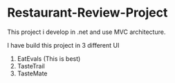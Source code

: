 # Restaurant-Review-Project

This project i develop in .net and use MVC architecture.
 
I have build this project in 3 different UI 
1. EatEvals (This is best)
2. TasteTrail
3. TasteMate
